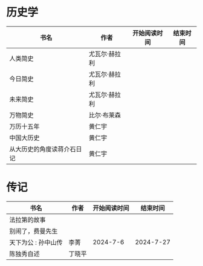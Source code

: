 # 历史学


 书名  | 作者  | 开始阅读时间  | 结束时间  
------------  | -------------  |------------- |------------- | 
|人类简史|尤瓦尔·赫拉利|
|今日简史|尤瓦尔·赫拉利|
|未来简史|尤瓦尔·赫拉利|
|万物简史|比尔·布莱森|
|万历十五年|黄仁宇
|中国大历史|黄仁宇
|从大历史的角度读蒋介石日记|黄仁宇

# 传记

 书名  | 作者  | 开始阅读时间  | 结束时间  
------------  | -------------  |------------- |------------- | 
|法拉第的故事|
|别闹了，费曼先生|
天下为公 : 孙中山传|李菁|2024-7-6|2024-7-27 
陈独秀自述|丁晓平
